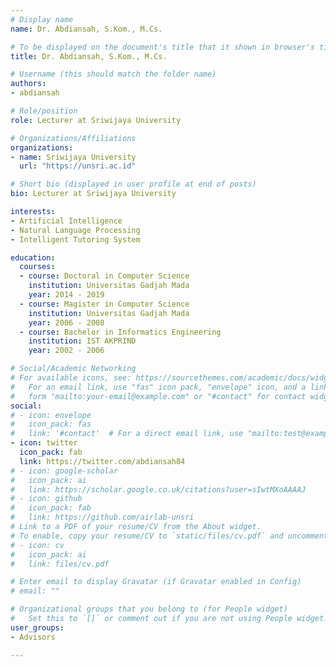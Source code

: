 ```yaml
---
# Display name
name: Dr. Abdiansah, S.Kom., M.Cs.

# To be displayed on the document's title that it shown in browser's title bar
title: Dr. Abdiansah, S.Kom., M.Cs.

# Username (this should match the folder name)
authors:
- abdiansah

# Role/position
role: Lecturer at Sriwijaya University

# Organizations/Affiliations
organizations:
- name: Sriwijaya University
  url: "https://unsri.ac.id"

# Short bio (displayed in user profile at end of posts)
bio: Lecturer at Sriwijaya University

interests:
- Artificial Intelligence
- Natural Language Processing
- Intelligent Tutoring System

education:
  courses:
  - course: Doctoral in Computer Science
    institution: Universitas Gadjah Mada
    year: 2014 - 2019
  - course: Magister in Computer Science
    institution: Universitas Gadjah Mada
    year: 2006 - 2008
  - course: Bachelor in Informatics Engineering
    institution: IST AKPRIND
    year: 2002 - 2006

# Social/Academic Networking
# For available icons, see: https://sourcethemes.com/academic/docs/widgets/#icons
#   For an email link, use "fas" icon pack, "envelope" icon, and a link in the
#   form "mailto:your-email@example.com" or "#contact" for contact widget.
social:
# - icon: envelope
#   icon_pack: fas
#   link: '#contact'  # For a direct email link, use "mailto:test@example.org".
- icon: twitter
  icon_pack: fab
  link: https://twitter.com/abdiansah84
# - icon: google-scholar
#   icon_pack: ai
#   link: https://scholar.google.co.uk/citations?user=sIwtMXoAAAAJ
# - icon: github
#   icon_pack: fab
#   link: https://github.com/airlab-unsri
# Link to a PDF of your resume/CV from the About widget.
# To enable, copy your resume/CV to `static/files/cv.pdf` and uncomment the lines below.
# - icon: cv
#   icon_pack: ai
#   link: files/cv.pdf

# Enter email to display Gravatar (if Gravatar enabled in Config)
# email: ""

# Organizational groups that you belong to (for People widget)
#   Set this to `[]` or comment out if you are not using People widget.
user_groups:
- Advisors

---
```

